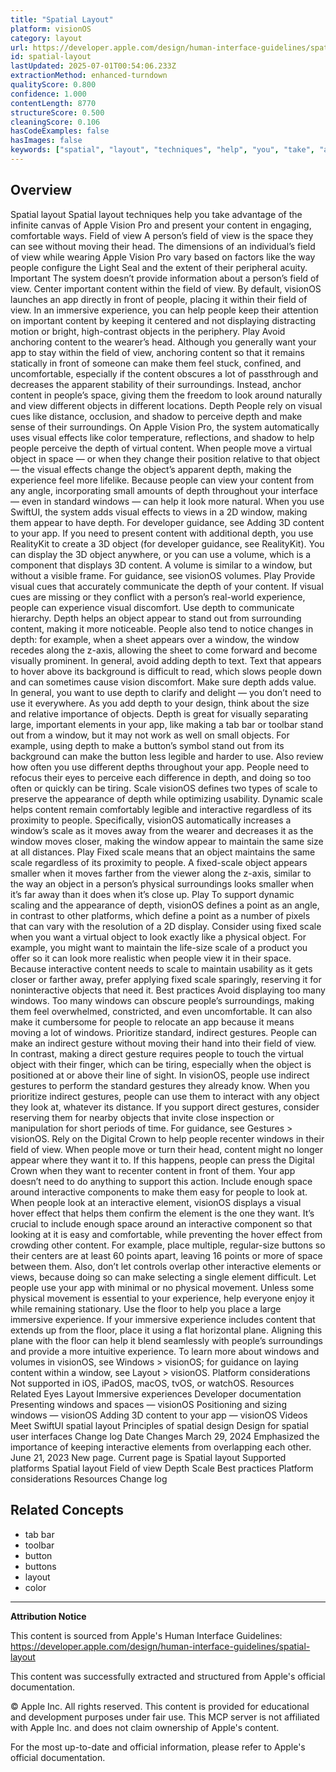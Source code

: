 ```yaml
---
title: "Spatial Layout"
platform: visionOS
category: layout
url: https://developer.apple.com/design/human-interface-guidelines/spatial-layout
id: spatial-layout
lastUpdated: 2025-07-01T00:54:06.233Z
extractionMethod: enhanced-turndown
qualityScore: 0.800
confidence: 1.000
contentLength: 8770
structureScore: 0.500
cleaningScore: 0.106
hasCodeExamples: false
hasImages: false
keywords: ["spatial", "layout", "techniques", "help", "you", "take", "advantage", "infinite", "canvas", "apple"]
---
```

## Overview

Spatial layout Spatial layout techniques help you take advantage of the infinite canvas of Apple Vision Pro and present your content in engaging, comfortable ways. Field of view A person’s field of view is the space they can see without moving their head. The dimensions of an individual’s field of view while wearing Apple Vision Pro vary based on factors like the way people configure the Light Seal and the extent of their peripheral acuity. Important The system doesn’t provide information about a person’s field of view. Center important content within the field of view. By default, visionOS launches an app directly in front of people, placing it within their field of view. In an immersive experience, you can help people keep their attention on important content by keeping it centered and not displaying distracting motion or bright, high-contrast objects in the periphery. Play Avoid anchoring content to the wearer’s head. Although you generally want your app to stay within the field of view, anchoring content so that it remains statically in front of someone can make them feel stuck, confined, and uncomfortable, especially if the content obscures a lot of passthrough and decreases the apparent stability of their surroundings. Instead, anchor content in people’s space, giving them the freedom to look around naturally and view different objects in different locations. Depth People rely on visual cues like distance, occlusion, and shadow to perceive depth and make sense of their surroundings. On Apple Vision Pro, the system automatically uses visual effects like color temperature, reflections, and shadow to help people perceive the depth of virtual content. When people move a virtual object in space — or when they change their position relative to that object — the visual effects change the object’s apparent depth, making the experience feel more lifelike. Because people can view your content from any angle, incorporating small amounts of depth throughout your interface — even in standard windows — can help it look more natural. When you use SwiftUI, the system adds visual effects to views in a 2D window, making them appear to have depth. For developer guidance, see Adding 3D content to your app. If you need to present content with additional depth, you use RealityKit to create a 3D object (for developer guidance, see RealityKit). You can display the 3D object anywhere, or you can use a volume, which is a component that displays 3D content. A volume is similar to a window, but without a visible frame. For guidance, see visionOS volumes. Play Provide visual cues that accurately communicate the depth of your content. If visual cues are missing or they conflict with a person’s real-world experience, people can experience visual discomfort. Use depth to communicate hierarchy. Depth helps an object appear to stand out from surrounding content, making it more noticeable. People also tend to notice changes in depth: for example, when a sheet appears over a window, the window recedes along the z-axis, allowing the sheet to come forward and become visually prominent. In general, avoid adding depth to text. Text that appears to hover above its background is difficult to read, which slows people down and can sometimes cause vision discomfort. Make sure depth adds value. In general, you want to use depth to clarify and delight — you don’t need to use it everywhere. As you add depth to your design, think about the size and relative importance of objects. Depth is great for visually separating large, important elements in your app, like making a tab bar or toolbar stand out from a window, but it may not work as well on small objects. For example, using depth to make a button’s symbol stand out from its background can make the button less legible and harder to use. Also review how often you use different depths throughout your app. People need to refocus their eyes to perceive each difference in depth, and doing so too often or quickly can be tiring. Scale visionOS defines two types of scale to preserve the appearance of depth while optimizing usability. Dynamic scale helps content remain comfortably legible and interactive regardless of its proximity to people. Specifically, visionOS automatically increases a window’s scale as it moves away from the wearer and decreases it as the window moves closer, making the window appear to maintain the same size at all distances. Play Fixed scale means that an object maintains the same scale regardless of its proximity to people. A fixed-scale object appears smaller when it moves farther from the viewer along the z-axis, similar to the way an object in a person’s physical surroundings looks smaller when it’s far away than it does when it’s close up. Play To support dynamic scaling and the appearance of depth, visionOS defines a point as an angle, in contrast to other platforms, which define a point as a number of pixels that can vary with the resolution of a 2D display. Consider using fixed scale when you want a virtual object to look exactly like a physical object. For example, you might want to maintain the life-size scale of a product you offer so it can look more realistic when people view it in their space. Because interactive content needs to scale to maintain usability as it gets closer or farther away, prefer applying fixed scale sparingly, reserving it for noninteractive objects that need it. Best practices Avoid displaying too many windows. Too many windows can obscure people’s surroundings, making them feel overwhelmed, constricted, and even uncomfortable. It can also make it cumbersome for people to relocate an app because it means moving a lot of windows. Prioritize standard, indirect gestures. People can make an indirect gesture without moving their hand into their field of view. In contrast, making a direct gesture requires people to touch the virtual object with their finger, which can be tiring, especially when the object is positioned at or above their line of sight. In visionOS, people use indirect gestures to perform the standard gestures they already know. When you prioritize indirect gestures, people can use them to interact with any object they look at, whatever its distance. If you support direct gestures, consider reserving them for nearby objects that invite close inspection or manipulation for short periods of time. For guidance, see Gestures > visionOS. Rely on the Digital Crown to help people recenter windows in their field of view. When people move or turn their head, content might no longer appear where they want it to. If this happens, people can press the Digital Crown when they want to recenter content in front of them. Your app doesn’t need to do anything to support this action. Include enough space around interactive components to make them easy for people to look at. When people look at an interactive element, visionOS displays a visual hover effect that helps them confirm the element is the one they want. It’s crucial to include enough space around an interactive component so that looking at it is easy and comfortable, while preventing the hover effect from crowding other content. For example, place multiple, regular-size buttons so their centers are at least 60 points apart, leaving 16 points or more of space between them. Also, don’t let controls overlap other interactive elements or views, because doing so can make selecting a single element difficult. Let people use your app with minimal or no physical movement. Unless some physical movement is essential to your experience, help everyone enjoy it while remaining stationary. Use the floor to help you place a large immersive experience. If your immersive experience includes content that extends up from the floor, place it using a flat horizontal plane. Aligning this plane with the floor can help it blend seamlessly with people’s surroundings and provide a more intuitive experience. To learn more about windows and volumes in visionOS, see Windows > visionOS; for guidance on laying content within a window, see Layout > visionOS. Platform considerations Not supported in iOS, iPadOS, macOS, tvOS, or watchOS. Resources Related Eyes Layout Immersive experiences Developer documentation Presenting windows and spaces — visionOS Positioning and sizing windows — visionOS Adding 3D content to your app — visionOS Videos Meet SwiftUI spatial layout Principles of spatial design Design for spatial user interfaces Change log Date Changes March 29, 2024 Emphasized the importance of keeping interactive elements from overlapping each other. June 21, 2023 New page. Current page is Spatial layout Supported platforms Spatial layout Field of view Depth Scale Best practices Platform considerations Resources Change log

## Related Concepts

- tab bar
- toolbar
- button
- buttons
- layout
- color

---

**Attribution Notice**

This content is sourced from Apple's Human Interface Guidelines: https://developer.apple.com/design/human-interface-guidelines/spatial-layout

This content was successfully extracted and structured from Apple's official documentation.

© Apple Inc. All rights reserved. This content is provided for educational and development purposes under fair use. This MCP server is not affiliated with Apple Inc. and does not claim ownership of Apple's content.

For the most up-to-date and official information, please refer to Apple's official documentation.

